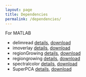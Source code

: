 ```yaml
---
layout: page
title: Dependencies
permalink: /dependencies/
---
```


For MATLAB

- delimread [details](https://www.mathworks.com/matlabcentral/fileexchange/52423-delimread), [download](https://www.mathworks.com/matlabcentral/mlc-downloads/downloads/submissions/52423/versions/3/download/zip)
- imoverlay [details](https://www.mathworks.com/matlabcentral/fileexchange/42904-imoverlay), [download](https://www.mathworks.com/matlabcentral/mlc-downloads/downloads/submissions/42904/versions/4/download/zip)
- regionGrowing [details](https://www.mathworks.com/matlabcentral/fileexchange/32532-region-growing-2d-3d-grayscale), [download](https://www.mathworks.com/matlabcentral/mlc-downloads/downloads/submissions/32532/versions/6/download/zip)
- regiongrowing [details](https://www.mathworks.com/matlabcentral/fileexchange/19084-region-growing), [download](https://www.mathworks.com/matlabcentral/mlc-downloads/downloads/submissions/19084/versions/1/download/zip)
- spectralcolor [details](https://www.mathworks.com/matlabcentral/fileexchange/7021-spectral-and-xyz-color-functions), [download](https://www.mathworks.com/matlabcentral/mlc-downloads/downloads/submissions/7021/versions/2/download/zip)
- SuperPCA [details](https://github.com/junjun-jiang/SuperPCA), [download](https://github.com/junjun-jiang/SuperPCA/archive/refs/heads/master.zip)
